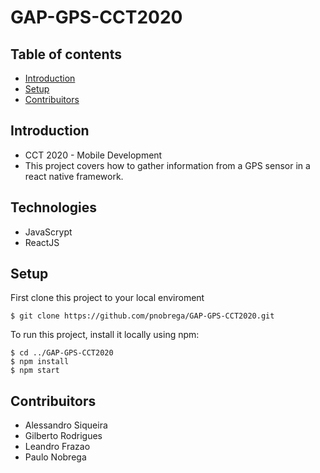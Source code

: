 # GAP-GPS-CCT2020

## Table of contents

- [Introduction](#Introduction)
- [Setup](#Setup)
- [Contribuitors](#Contribuitors)

## Introduction

- CCT 2020 - Mobile Development
- This project covers how to gather information from a GPS sensor in a react native framework.

## Technologies

- JavaScrypt
- ReactJS

## Setup

First clone this project to your local enviroment

```
$ git clone https://github.com/pnobrega/GAP-GPS-CCT2020.git
```

To run this project, install it locally using npm:

```
$ cd ../GAP-GPS-CCT2020
$ npm install
$ npm start
```

## Contribuitors

- Alessandro Siqueira
- Gilberto Rodrigues
- Leandro Frazao
- Paulo Nobrega
